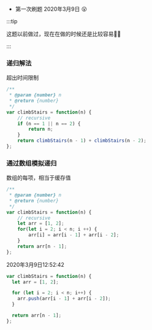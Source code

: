 - 第一次刷题 2020年3月9日 😮



:::tip

这题以前做过，现在在做的时候还是比较容易:ox::beer:

:::



### 递归解法

超出时间限制

```javascript
/**
 * @param {number} n
 * @return {number}
 */
var climbStairs = function(n) {
    // recursive
    if (n == 1 || n == 2) {
        return n;
    }
    return climbStairs(n - 1) + climbStairs(n - 2);
};
```



### 通过数组模拟递归

数组的每项，相当于缓存值

```javascript
/**
 * @param {number} n
 * @return {number}
 */
var climbStairs = function(n) {
    // recursive
    let arr = [1, 2];
    for(let i = 2; i < n; i ++) {
        arr[i] = arr[i - 1] + arr[i - 2];
    }
    return arr[n - 1];
};
```



2020年3月9日12:52:42

```javascript
var climbStairs = function(n) {
  let arr = [1, 2];

  for (let i = 2; i < n; i++) {
    arr.push(arr[i - 1] + arr[i - 2]);
  }

  return arr[n - 1];
};
```

